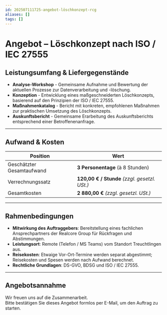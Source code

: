 ```yaml
---
id: 202507111725-angebot-löschkonzept-rcg
aliases: []
tags: []
---
```


# Angebot – Löschkonzept nach ISO / IEC 27555

## Leistungsumfang & Liefergegenstände

- **Analyse-Workshop** - Gemeinsame Aufnahme und Bewertung der aktuellen Prozesse zur Datenverarbeitung und -löschung.
- **Konzeption** - Entwicklung eines maßgeschneiderten Löschkonzepts, basierend auf den Prinzipien der ISO / IEC 27555.
- **Maßnahmenkatalog** - Bericht mit konkreten, empfohlenen Maßnahmen zur praktischen Umsetzung des Löschkonzepts.
- **Auskunftsbericht** - Gemeinsame Erarbeitung des Auskunftsberichts entsprechend einer Betroffenenanfrage.

---

## Aufwand & Kosten

| Position                  | Wert                                          |
| ------------------------- | --------------------------------------------- |
| Geschätzter Gesamtaufwand | **3 Personentage** (à 8 Stunden)              |
| Verrechnungssatz          | **120,00 € / Stunde** _(zzgl. gesetzl. USt.)_ |
| Gesamtkosten              | **2 880,00 €** _(zzgl. gesetzl. USt.)_        |

---

## Rahmenbedingungen

- **Mitwirkung des Auftraggebers**: Bereitstellung eines fachlichen Ansprechpartners der Realcore Group für Rückfragen und Abstimmungen.
- **Leistungsort**: Remote (Telefon / MS Teams) vom Standort Treuchtlingen aus.
- **Reisekosten**: Etwaige Vor-Ort-Termine werden separat abgestimmt; Reisekosten und Spesen werden nach Aufwand berechnet.
- **Rechtliche Grundlagen**: DS-GVO, BDSG und ISO / IEC 27555.

---

## Angebotsannahme

Wir freuen uns auf die Zusammenarbeit.  
Bitte bestätigen Sie dieses Angebot formlos per E-Mail, um den Auftrag zu starten.

